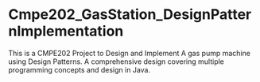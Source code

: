 # Cmpe202_GasStation_DesignPatternImplementation

This is a CMPE202 Project to Design and Implement A gas pump machine using Design Patterns.
A comprehensive design covering multiple programming concepts and design in Java.